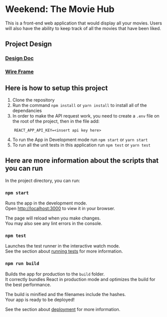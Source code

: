 # Weekend: The Movie Hub

This is a front-end web application that would display all your movies. Users will also have the ability to keep track of all the movies that have been liked.

## Project Design

### [Design Doc](https://docs.google.com/document/d/1DHSacd4m1-QP41E7bZrgM8BjDcCVP_tVVHQ_PQTNjJ4/edit?usp=sharing)

### [Wire Frame](https://www.figma.com/file/WXKfquRWZGtLL8Pnrlfnbb/Untitled?node-id=0%3A1)

## Here is how to setup this project

1. Clone the repository
2. Run the command `npm install` or `yarn install` to install all of the dependancies
3. In order to make the API request work, you need to create a `.env` file on the root of the project, then in the file add:

```
    REACT_APP_API_KEY=<insert api key here>
```

4. To run the App in Development mode run `npm start` or `yarn start`
5. To run all the unit tests in this application run `npm test` or `yarn test`

## Here are more information about the scripts that you can run

In the project directory, you can run:

### `npm start`

Runs the app in the development mode.\
Open [http://localhost:3000](http://localhost:3000) to view it in your browser.

The page will reload when you make changes.\
You may also see any lint errors in the console.

### `npm test`

Launches the test runner in the interactive watch mode.\
See the section about [running tests](https://facebook.github.io/create-react-app/docs/running-tests) for more information.

### `npm run build`

Builds the app for production to the `build` folder.\
It correctly bundles React in production mode and optimizes the build for the best performance.

The build is minified and the filenames include the hashes.\
Your app is ready to be deployed!

See the section about [deployment](https://facebook.github.io/create-react-app/docs/deployment) for more information.
